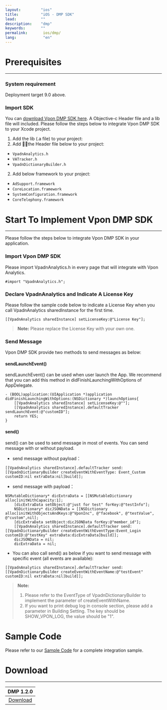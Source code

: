 ```yaml
---
layout:         "ios"
title:          "iOS - DMP SDK"
lead:           ""
description:    "dmp"
keywords:       ""
permalink:       ios/dmp/
lang:            "en"
---
```


# Prerequisites
---

### System requirement
Deployment target 9.0 above.

### Import SDK
You can [download Vpon DMP SDK here]({{site.dnldurl}}/vpadn-dmp-iOS-1.2.0-9ba172b.tar.gz). A Objective-c Header file and a lib file will included. Please follow the steps below to integrate Vpon DMP SDK to your Xcode project.

1. Add the lib (.a file) to your project:
2. Add the Header file below to your project:
* `VpadnAnalytics.h`
* `VATracker.h`
* `VpadnDictionaryBuilder.h`
2. Add below framework to your project:
* `AdSupport.framework`
* `CoreLocation.framework`
* `SystemConfiguration.framework`
* `CoreTelephony.framework`

# Start To Implement Vpon DMP SDK
---
Please follow the steps below to integrate Vpon DMP SDK in your application.

### Import Vpon DMP SDK

Please import VpadnAnalytics.h in every page that will integrate with Vpon Analytics.

```objc
#import "VpadnAnalytics.h";
```

### Declare VpadnAnalytics and Indicate A License Key

Please follow the sample code below to indicate a License Key when you call VpadnAnalytics sharedInstance for the first time.

```objc
[[VpadnAnalytics sharedInstance] setLicenseKey:@"License Key"];
```

> **Note:** Please replace the License Key with your own one.

### Send Message
Vpon DMP SDK provide two methods to send messages as below:

#### sendLaunchEvent()
sendLaunchEvent() can be used when user launch the App. We recommend that you can add this method in didFinishLaunchingWithOptions of AppDelegate.

```objc
- (BOOL)application:(UIApplication *)application didFinishLaunchingWithOptions:(NSDictionary *)launchOptions{
    [[VpadnAnalytics sharedInstance] setLicenseKey:@""];
    [[VpadnAnalytics sharedInstance].defaultTracker sendLaunchEvent:@"customID"];
    return YES;
}
```

#### send()
send() can be used to send message in most of events. You can send message with or without payload.

* send message without payload：

```objc
[[VpadnAnalytics sharedInstance].defaultTracker send:[[VpadnDictionaryBuilder createEventWithEventType: Event_Custom customID:nil extraData:nil]build]];
```

* send message with payload：

```objc
NSMutableDictionary* dicExtraData = [[NSMutableDictionary alloc]initWithCapacity:1];
    [dicExtraData setObject:@"just for test" forKey:@"testInfo"];
    NSDictionary* dicJSONData = [[NSDictionary alloc]initWithObjectsAndKeys:@"VponInc", @"facebook", @"testValue", @"custom",nil];
    [dicExtraData setObject:dicJSONData forKey:@"member_id"];
    [[VpadnAnalytics sharedInstance].defaultTracker send:[[VpadnDictionaryBuilder createEventWithEventType:Event_Login customID:@"testKey" extraData:dicExtraData]build]];
    dicJSONData = nil;
    dicExtraData = nil;
```

* You can also call send() as below if you want to send message with specific event (all events are available):

```objc
[[VpadnAnalytics sharedInstance].defaultTracker send:[[VpadnDictionaryBuilder createEventWithEventName:@"testEvent" customID:nil extraData:nil]build]];
```

> **Note:**
>
> 1. Please refer to the EventType of VpadnDictionaryBuilder to implement the parameter of createEventWithName.
> 2. If you want to print debug log in console section, please add a parameter in Building Setting. The key should be SHOW_VPON_LOG, the value should be "1".


# Sample Code
Please refer to our [Sample Code](https://github.com/vpon-sdk/Vpon-iOS-Analytics) for a complete integration sample.

# Download
---

|DMP 1.2.0|
|:-------:|
|[Download]({{site.dnldurl}}/vpadn-dmp-iOS-1.2.0-9ba172b.tar.gz)|